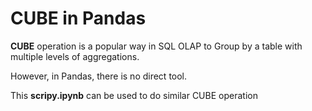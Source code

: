 # CUBE in Pandas

**CUBE** operation is a popular way in SQL OLAP to Group by a table with multiple levels of aggregations.

However, in Pandas, there is no direct tool.

This **scripy.ipynb** can be used to do similar CUBE operation
